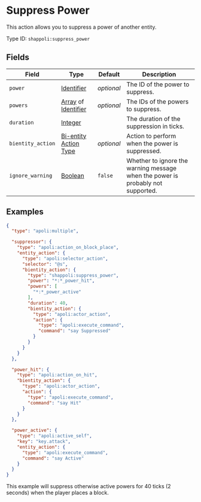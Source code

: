 # Suppress Power

This action allows you to suppress a power of another entity.

Type ID: `shappoli:suppress_power`

## Fields

Field | Type | Default | Description
------|------|---------|------------
`power` | [Identifier](https://origins.readthedocs.io/en/latest/types/data_types/identifier/) | *optional* | The ID of the power to suppress.
`powers` | [Array](https://origins.readthedocs.io/en/latest/types/data_types/array/) of [Identifier](https://origins.readthedocs.io/en/latest/types/data_types/identifier/) | *optional* | The IDs of the powers to suppress.
`duration` | [Integer](https://origins.readthedocs.io/en/latest/types/data_types/integer/) | | The duration of the suppression in ticks.
`bientity_action` | [Bi-entity Action Type](../action/bientity.md) | *optional* | Action to perform when the power is suppressed.
`ignore_warning` | [Boolean](https://origins.readthedocs.io/en/latest/types/data_types/boolean/) | `false` | Whether to ignore the warning message when the power is probably not supported.

## Examples

```json
{
  "type": "apoli:multiple",

  "suppressor": {
    "type": "apoli:action_on_block_place",
    "entity_action": {
      "type": "apoli:selector_action",
      "selector": "@s",
      "bientity_action": {
        "type": "shappoli:suppress_power",
        "power": "*:*_power_hit",
        "powers": [
          "*:*_power_active"
        ],
        "duration": 40,
        "bientity_action": {
          "type": "apoli:actor_action",
          "action": {
            "type": "apoli:execute_command",
            "command": "say Suppressed"
          }
        }
      }
    }
  },

  "power_hit": {
    "type": "apoli:action_on_hit",
    "bientity_action": {
      "type": "apoli:actor_action",
      "action": {
        "type": "apoli:execute_command",
        "command": "say Hit"
      }
    }
  },

  "power_active": {
    "type": "apoli:active_self",
    "key": "key.attack",
    "entity_action": {
      "type": "apoli:execute_command",
      "command": "say Active"
    }
  }
}
```

This example will suppress otherwise active powers for 40 ticks (2 seconds) when the player places a block.
